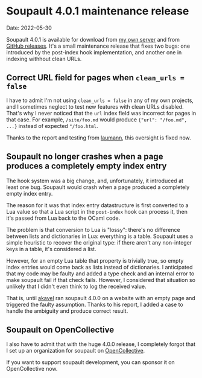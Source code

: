 <h1 id="post-title">Soupault 4.0.1 maintenance release</h1>

<p>Date: <time id="post-date">2022-05-30</time> </p>

<p id="post-excerpt">
Soupault 4.0.1 is available for download from <a href="https://files.baturin.org/software/soupault/4.0.1">my own server</a>
and from <a href="https://github.com/PataphysicalSociety/soupault/releases/tag/4.0.1">GitHub releases</a>.
It's a small maintenance release that fixes two bugs: one introduced by the post-index hook implementation,
and another one in indexing withhout clean URLs.
</p>

## Correct URL field for pages when `clean_urls = false`

I have to admit I'm not using `clean_urls = false` in any of my own projects,
and I sometimes neglect to test new features with clean URLs disabled.
That's why I never noticed that the `url` index field was incorrect for
pages in that case. For example, `/site/foo.md` would produce `{"url": "/foo.md", ...}`
instead of expected `"/foo.html`.

Thanks to the report and testing from [laumann](https://github.com/laumann),
this oversight is fixed now.

## Soupault no longer crashes when a page produces a completely empty index entry

The hook system was a big change, and, unfortunately, it introduced at least one bug.
Soupault would crash when a page produced a completely empty index entry.

The reason for it was that index entry datastructure is first converted to a Lua value
so that a Lua script in the `post-index` hook can process it, then it's passed from Lua
back to the OCaml code.

The problem is that conversion to Lua is "lossy": there's no difference between lists
and dictionaries in Lua: everything is a table. Soupault uses a simple heuristic
to recover the original type: if there aren't any non-integer keys in a table,
it's considered a list.

However, for an empty Lua table that property is trivially true, so empty index entries
would come back as lists instead of dictionaries.
I anticipated that my code may be faulty and added a type check and an internal error
to make soupault fail if that check fails. However, I considered that situation so unlikely
that I didn't even think to log the received value.

That is, until [akavel](https://github.com/akavel) ran soupault 4.0.0 on a website with an empty page
and triggered the faulty assumption. Thanks to his report, I added a case to handle
the ambiguity and produce correct result.

## Soupault on OpenCollective

I also have to admit that with the huge 4.0.0 release, I completely forgot
that I set up an organization for soupault on [OpenCollective](https://opencollective.com/soupault).

If you want to support soupault development, you can sponsor it on OpenCollective now.

